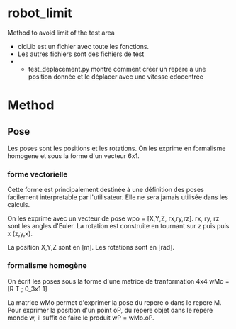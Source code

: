 # robot_limit
Method to avoid limit of the test area

* cldLib est un fichier avec toute les fonctions.
* Les autres fichiers sont des fichiers de test
* * test_deplacement.py montre comment créer un repere a une position donnée et le déplacer avec une vitesse edocentrée

# Method

## Pose

Les poses sont les positions et les rotations. On les exprime en formalisme homogene et sous la forme d'un vecteur 6x1.

### forme vectorielle

Cette forme est principalement destinée à une définition des poses facilement interpretable par l'utilisateur.
Elle ne sera jamais utilisée dans les calculs.

On les exprime avec un vecteur de pose wpo = [X,Y,Z, rx,ry,rz].
rx, ry, rz sont les angles d'Euler. La rotation est construite en tournant sur z puis puis x (z,y,x).

La position X,Y,Z sont en [m].
Les rotations sont en [rad].


### formalisme homogène

On écrit les poses sous la forme d'une matrice de tranformation 4x4 wMo = [R  T ; 0_3x1 1] 

La matrice wMo permet d'exprimer la pose du repere o dans le repere M.
Pour exprimer la position d'un point oP, du repere objet dans le repere monde w, il suffit de faire le produit wP = wMo.oP.

